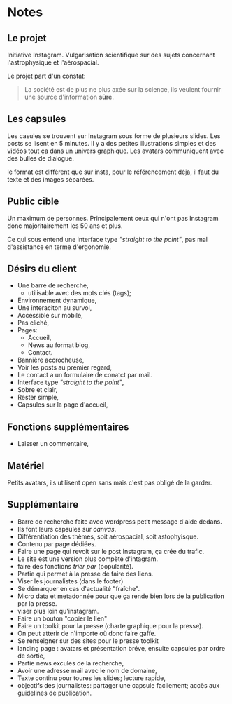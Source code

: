 # Notes

## Le projet

Initiative Instagram. Vulgarisation scientifique sur des sujets concernant l'astrophysique et l'aérospacial.

Le projet part d'un constat:

> La société est de plus ne plus axée sur la science, ils veulent fournir une source d'information **sûre**.

## Les capsules

Les casules se trouvent sur Instagram sous forme de plusieurs slides. Les posts se lisent en 5 minutes. Il y a des petites illustrations simples et des vidéos tout ça dans un univers graphique. Les avatars communiquent avec des bulles de dialogue.

le format est différent que sur insta, pour le référencement déja, il faut du texte et des images séparées.

## Public cible

Un maximum de personnes. Principalement ceux qui n'ont pas Instagram donc majoritairement les 50 ans et plus.

Ce qui sous entend une interface type _"straight to the point"_, pas mal d'assistance en terme d'ergonomie.

## Désirs du client

- Une barre de recherche,
  - utilisable avec des mots clés (tags);
- Environnement dynamique,
- Une interaciton au survol,
- Accessible sur mobile,
- Pas cliché,
- Pages:
  - Accueil,
  - News au format blog,
  - Contact.
- Bannière accrocheuse,
- Voir les posts au premier regard,
- Le contact a un formulaire de conatct par mail.
- Interface type _"straight to the point"_,
- Sobre et clair,
- Rester simple,
- Capsules sur la page d'accueil,

## Fonctions supplémentaires

- Laisser un commentaire,

## Matériel

Petits avatars,
ils utilisent open sans mais c'est pas obligé de la garder.

## Supplémentaire

- Barre de recherche faite avec wordpress petit message d'aide dedans.
- Ils font leurs capsules sur _canvas_.
- Différentiation des thèmes, soit aérospacial, soit astophyisque.
- Contenu par page dédiées.
- Faire une page qui revoit sur le post Instagram, ça crée du trafic.
- Le site est une version plus compète d'intagram.
- faire des fonctions _trier par_ (popularité).
- Partie qui permet à la presse de faire des liens.
- Viser les journalistes (dans le footer)
- Se démarquer en cas d'actualité "fraîche".
- Micro data et metadonnée pour que ça rende bien lors de la publication par la presse.
- viser plus loin qu'instagram.
- Faire un bouton "copier le lien"
- Faire un toolkit pour la presse (charte graphique pour la presse).
- On peut atterir de n'importe où donc faire gaffe.
- Se renseigner sur des sites pour le presse toolkit
- landing page : avatars et présentation bréve, ensuite capsules par ordre de sortie,
- Partie news excules de la recherche,
- Avoir une adresse mail avec le nom de domaine,
- Texte continu pour toures les slides; lecture rapide,
- objectifs des journalistes: partager une capsule facilement; accès aux guidelines de publication.

